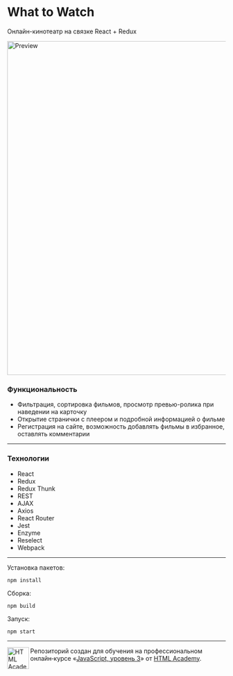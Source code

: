 # What to Watch

Онлайн-кинотеатр на связке React + Redux

<img width="769" alt="Preview" src="https://up.htmlacademy.ru/assets/intensives/react/4/projects/what-to-watch/image.jpg">

### Функциональность

* Фильтрация, сортировка фильмов, просмотр превью-ролика при наведении на карточку
* Открытие странички с плеером и подробной информацией о фильме
* Регистрация на сайте, возможность добавлять фильмы в избранное, оставлять комментарии

---

### Технологии

* React
* Redux
* Redux Thunk
* REST
* AJAX
* Axios
* React Router
* Jest
* Enzyme
* Reselect
* Webpack

---

Установка пакетов:
```
npm install
```
Сборка:
```
npm build
```
Запуск:
```
npm start
```

---

<a href="https://htmlacademy.ru/intensive/react"><img align="left" width="50" height="50" title="HTML Academy" src="https://up.htmlacademy.ru/static/img/intensive/react/logo-for-github.png"></a>

Репозиторий создан для обучения на профессиональном онлайн‑курсе «[JavaScript, уровень 3](https://htmlacademy.ru/intensive/react)» от [HTML Academy](https://htmlacademy.ru).
